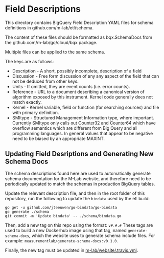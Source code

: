 # Field Descriptions

This directory contains BigQuery Field Description YAML files for schema
definitions in github.com/m-lab/etl/schema.

The content of these files should be formatted as bqx.SchemaDocs from the
github.com/m-lab/go/cloud/bqx package.

Multiple files can be applied to the same schema.

The keys are as follows:
* Description - A short, possibly incomplete, description of a field
* Discussion - Free form discussion of any any aspect of the field that can not
be deduced from other keys.
* Units - If omitted, they are event counts (i.e. error counts).
* Reference - URL to a document describing a canonical version of algorithm
exposed by this instrument.  Kernel code generally does not match exactly.
* Kernel - Kernel variable, field or function (for searching sources) and file
with primary definition.
* SMItype - Structured Management Information type, where important.
Currently SMItype only calls out Counter32 and Counter64 which have overflow
semantics which
are different from Big Query and all programming languages.  In general values
that appear to be negative need to be biased by an appropriate MAXINT.

## Updating Field Desriptions and Generating New Schema Docs

The schema descriptions found here are used to automatically generate schema documentation for the M-Lab website, and therefore need to be periodically updated to match the schemas in production BigQuery tables.

Update the relevant description file, and then in the root folder of this repository, run the following to update the `bindata` used by the etl build:

```
go get -u github.com/jteeuwen/go-bindata/go-bindata
go generate ./schema
git commit -m 'Update bindata' -- ./schema/bindata.go
```

Then, add a new tag on this repo using the format: `v#.#.#` 
These tags are used to build a new Dockerhub image using that tag, named `generate-schema-docs`, which the website uses to generate schema include files. For example: `measurementlab/generate-schema-docs:v0.1.0`.

Finally, the new tag must be updated in [m-lab/website/.travis.yml](https://github.com/m-lab/website/blob/master/.travis.yml#L23).
